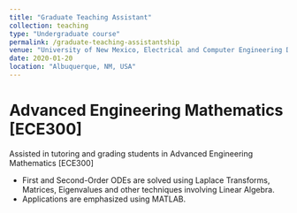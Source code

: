 ```yaml
---
title: "Graduate Teaching Assistant"
collection: teaching
type: "Undergraduate course"
permalink: /graduate-teaching-assistantship
venue: "University of New Mexico, Electrical and Computer Engineering Department"
date: 2020-01-20
location: "Albuquerque, NM, USA"
---
```


Advanced Engineering Mathematics [ECE300]
======
Assisted in tutoring and grading students in Advanced Engineering Mathematics [ECE300]
- First and Second-Order ODEs are solved using Laplace Transforms, Matrices, Eigenvalues and other techniques involving Linear Algebra.
- Applications are emphasized using MATLAB.
